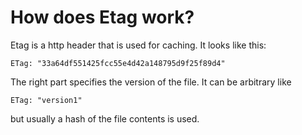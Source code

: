 # How does Etag work?

Etag is a http header that is used for caching.
It looks like this:

```
ETag: "33a64df551425fcc55e4d42a148795d9f25f89d4"
```

The right part specifies the version of the file. It can be arbitrary like

```
ETag: "version1"
```

but usually a hash of the file contents is used.
